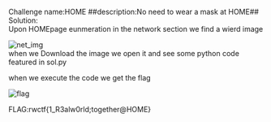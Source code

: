 Challenge name:HOME
##description:No need to wear a mask at HOME##
Solution:<br>
Upon HOMEpage eunmeration in the network section we find a wierd image<br>

![net_img](./images/Screeshot)
<br>
when we Download the image we open it and see some python code featured in sol.py<br>

when we execute the code we get the flag<br>

![flag](./images/flag)

FLAG:rwctf{1_R3alw0rld;together@HOME}
